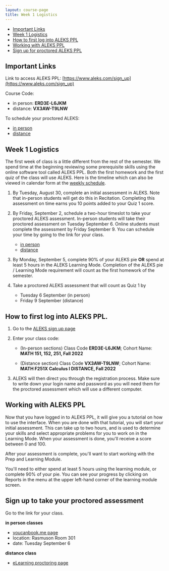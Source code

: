 ```yaml
---
layout: course-page
title: Week 1 Logistics
---
```


* [Important Links](#important-links)
* [Week 1 Logistics](#week-1-logistics)
* [How to first log into ALEKS PPL](#how-to-first-log-into-aleks-ppl)
* [Working with ALEKS PPL](#working-with-aleks-ppl)
* [Sign up for proctored ALEKS PPL](#sign-up-to-take-your-proctored-assessment)

## Important Links

Link to access ALEKS PPL: [https://www.aleks.com/sign_up](https://www.aleks.com/sign_up)

Course Code:
- in person: **ERD3E-L6JKM**
- distance: **VX3AW-T9LNW**

To schedule your proctored ALEKS:
* [in person](https://aleks-testing-new.youcanbook.me/)
* [distance](https://ecampus.uaf.edu/exam-services/)

## Week 1 Logistics

The first week of class is a little different from the rest of the semester. We spend time at the beginning reviewing some prerequisite skills using the online software tool called ALEKS PPL. Both the first homework and the first quiz of the class will use ALEKS.  Here is the timeline which can also be viewed in calendar form at the [weekly schedule](https://uaf-math251.github.io/assets/general/Spring2022/M251_weekly_schedule.pdf).

1. By Tuesday, August 30, complete an initial assessment in ALEKS. Note that in-person students will get do this in Recitation. Completing this assessment on time earns you 10 points added to your Quiz 1 score.
 
2. By Friday, September 2, schedule a two-hour timeslot to take your proctored ALEKS assessment. In-person students will take their proctored assessment on Tuesday September 6. Online students must complete the assessment by Friday September 9. You can schedule your time by going to the link for your class. 
	* [in person](https://aleks-testing-new.youcanbook.me/) 
	* [distance](https://ecampus.uaf.edu/exam-services/)

3. By Monday, September 5, complete 90% of your ALEKS pie **OR** spend at least 5 hours in the ALEKS Learning Mode. Completion of the ALEKS pie / Learning Mode requirement will count as the first homework of the semester.

4. Take a proctored ALEKS assessment that will count as Quiz 1 by
	* Tuesday 6 September (in person)
	* Friday 9 September (distance)  



## How to first log into ALEKS PPL.

1. Go to the [ALEKS sign up page](https://www.aleks.com/sign_up) 
 
2. Enter your class code:

	* (In-person sections) Class Code **ERD3E-L6JKM**; Cohort Name: **MATH 151, 152, 251, Fall 2022**

	* (Distance section) Class Code **VX3AW-T9LNW**; Cohort Name:  **MATH F251X Calculus I DISTANCE, Fall 2022** 
	
	
4. ALEKS will then direct you through the registration process. Make sure to write down your login name and password as you will need them for the proctored assessment which will use a different computer.

## Working with ALEKS PPL

Now that you have logged in to ALEKS PPL, it will give you a tutorial on how to use the interface.  When you are done with that tutorial, you will start your initial assessment.  This can take up to two hours, and is used to determine your skills and select appropriate problems for you to work on in the Learning Mode.  When your assessment is done, you'll receive a score between 0 and 100.

After your assessment is complete, you'll want to start working with the Prep and Learning Module.

You'll need to either spend at least 5 hours using the learning module, or complete 90% of your pie.  You can see your progress by clicking on Reports in the menu at the upper left-hand corner of the learning module screen.

## Sign up to take your proctored assessment

Go to the link for your class.

**in person classes**
* [youcanbook.me page](https://aleks-testing-new.youcanbook.me/)
* location: Rasmuson Room 301
* date: Tuesday September 6
	
**distance class**
* [eLearning proctoring page](https://ecampus.uaf.edu/exam-services/)



